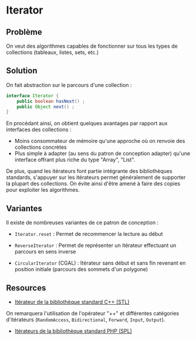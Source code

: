 # Iterator

## Problème

On veut des algorithmes capables de fonctionner sur tous les types de collections (tableaux, listes, sets, etc.)

## Solution

On fait abstraction sur le parcours d'une collection :

```java
interface Iterator {
    public boolean hasNext() ;
    public Object next() ;
}
```

En procédant ainsi, on obtient quelques avantages par rapport aux interfaces des collections :

* Moins consommateur de mémoire qu'une approche où on renvoie des collections concrètes
* Plus simple à adapter (au sens du patron de conception adapter) qu'une interface offrant plus riche du type "Array", "List".

De plus, quand les itérateurs font partie intégrante des bibliothèques standards, s'appuyer sur les itérateurs permet généralement de supporter la plupart des collections. On évite ainsi d'être amené à faire des copies pour exploiter les algorithmes.


## Variantes

Il existe de nombreuses variantes de ce patron de conception :

* `Iterator.reset` : Permet de recommencer la lecture au début

* `ReverseIterator` : Permet de représenter un itérateur effectuant un parcours en sens inverse

* `CircularIterator` (CGAL) : Itérateur sans début et sans fin revenant en position initiale (parcours des sommets d'un polygone)


## Resources

* [Itérateur de la bibliothèque standard C++ (STL)](http://www.cplusplus.com/reference/iterator/)

On remarquera l'utilisation de l'opérateur "++" et différentes catégories d'itérateurs (`RandomAccess`, `Bidirectional`, `Forward`, `Input`, `Output`).

* [Itérateurs de la bibliothèque standard PHP (SPL)](http://php.net/manual/fr/spl.iterators.php)
